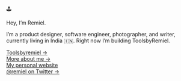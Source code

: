 🕹️ 

Hey, I’m Remiel.

I’m a product designer, software engineer, photographer, and writer, currently living in India 🇮🇳. Right now I’m building ToolsbyRemiel.

[Toolsbyremiel &rarr;](https://toolsbyremiel.vercel.app) <br />
[More about me &rarr;](https://remiel.fyi/about) <br />
[My personal website](https://remiel.fyi/) <br />
[@remiel on Twitter &rarr;](https://twitter.com/jrxag_official)
